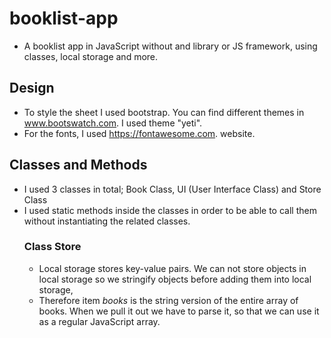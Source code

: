 # booklist-app
* A booklist app in JavaScript without and library or JS framework, using classes, local storage and more.

## Design
* To style the sheet I used bootstrap. You can find different themes in www.bootswatch.com. I used theme "yeti".
* For the fonts, I used https://fontawesome.com. website.

## Classes and Methods
* I used 3 classes in total; Book Class, UI (User Interface Class) and Store Class
* I used static methods inside the classes in order to be able to call them without instantiating the related classes.
    ### Class Store 
    * Local storage stores key-value pairs. We can not store objects in local storage so we stringify objects before adding them into local storage, 
    * Therefore item *books* is the string version of the entire array of books. When we pull it out we have to parse it, so that we can use it as a regular JavaScript array.
